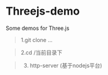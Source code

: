 # Threejs-demo
Some demos for Three.js

>1.git clone ...

>2.cd /当前目录下

>3. http-server (基于nodejs平台)
